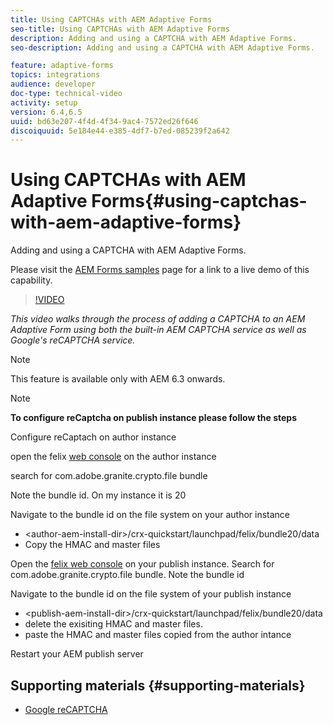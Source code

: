 ```yaml
---
title: Using CAPTCHAs with AEM Adaptive Forms
seo-title: Using CAPTCHAs with AEM Adaptive Forms
description: Adding and using a CAPTCHA with AEM Adaptive Forms.
seo-description: Adding and using a CAPTCHA with AEM Adaptive Forms.

feature: adaptive-forms
topics: integrations
audience: developer
doc-type: technical-video
activity: setup
version: 6.4,6.5
uuid: bd63e207-4f4d-4f34-9ac4-7572ed26f646
discoiquuid: 5e184e44-e385-4df7-b7ed-085239f2a642
---
```


# Using CAPTCHAs with AEM Adaptive Forms{#using-captchas-with-aem-adaptive-forms}

Adding and using a CAPTCHA with AEM Adaptive Forms.

Please visit the [AEM Forms samples](https://forms.enablementadobe.com/content/samples/samples.html?query=0) page for a link to a live demo of this capability.

>[!VIDEO](https://video.tv.adobe.com/v/18336/?quality=9)

*This video walks through the process of adding a CAPTCHA to an AEM Adaptive Form using both the built-in AEM CAPTCHA service as well as Google's reCAPTCHA service.*

>[!NOTE]
>
>This feature is available only with AEM 6.3 onwards.

>[!NOTE]
>
>**To configure reCaptcha on publish instance please follow the steps**
>
>Configure reCaptach on author instance
>
>open the felix [web console](http://localhost:4502/system/console/bundles) on the author instance
>
>search for com.adobe.granite.crypto.file bundle
>
>Note the bundle id. On my instance it is 20
>
>Navigate to the bundle id on the file system on your author instance 
>
>* &lt;author-aem-install-dir&gt;/crx-quickstart/launchpad/felix/bundle20/data
>* Copy the HMAC and master files
>
>Open the [felix web console](http://localhost:4502/system/console/bundles) on your publish instance. Search for com.adobe.granite.crypto.file bundle. Note the bundle id
>
>Navigate to the bundle id on the file system of your publish instance
>
>* &lt;publish-aem-install-dir&gt;/crx-quickstart/launchpad/felix/bundle20/data
>* delete the exisiting HMAC and master files.
>* paste the HMAC and master files copied from the author intance 
>
>Restart your AEM publish server

## Supporting materials {#supporting-materials}

* [Google reCAPTCHA](https://www.google.com/recaptcha)

